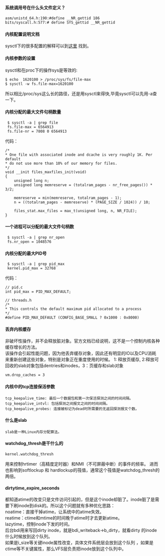 #### 系统调用号在什么头文件定义？
    
    asm/unistd_64.h:190:#define __NR_gettid 186
    bits/syscall.h:577:# define SYS_gettid __NR_gettid  

#### 内核配置说明文档

sysctl下的很多配置的解释可以到[这里](https://www.kernel.org/doc/Documentation/sysctl) 找到。  

#### 内核参数的设置

sysctl和在proc下的操作sys是等效的:

    $ echo  1620100 > /proc/sys/fs/file-max
    $ sysctl -w fs.file-max=1620100

所以相比/proc/sys这么长的路径，还是用sysctl来得快,毕竟sysctl可以先用-a查一下。　

#### 内核分配的最大文件句柄数量
    
     $ sysctl -a | grep file
     fs.file-max = 6564913
     fs.file-nr = 7808 0 6564913
     
代码：

    /*
    * One file with associated inode and dcache is very roughly 1K. Per default
    * do not use more than 10% of our memory for files.
    */
    void __init files_maxfiles_init(void)
    {
	    unsigned long n;
	    unsigned long memreserve = (totalram_pages - nr_free_pages()) * 3/2;

	    memreserve = min(memreserve, totalram_pages - 1);
	    n = ((totalram_pages - memreserve) * (PAGE_SIZE / 1024)) / 10;

	    files_stat.max_files = max_t(unsigned long, n, NR_FILE);
    }       

#### 一个进程可以分配的最大文件句柄数
    
     $ sysctl -a | grep nr_open
     fs.nr_open = 1048576

#### 内核分配的最大PID号

     $ sysctl -a | grep pid_max
     kernel.pid_max = 32768
     
 代码：
 
    // pid.c
    int pid_max = PID_MAX_DEFAULT;
    
    // threads.h
    /*
    * This controls the default maximum pid allocated to a process
    */
    #define PID_MAX_DEFAULT (CONFIG_BASE_SMALL ? 0x1000 : 0x8000)

#### 丢弃内核缓存 

非破坏性操作，并不会释放脏对象。官方文档已经说明，这不是一个控制内核各种缓存增长的方法。  
该操作会引起性能问题，因为他丢弃缓存对象，因此还有明显的IO以及CPU消耗来重新创建这些对象，特别是对象正在重度使用的时候。
1: 释放页缓存, 2:释放可回收的slab对象包括dentries和inodes，3：页缓存和slab对象

    vm.drop_caches = 3
    
#### 内核中的tcp连接保活参数

    tcp_keepalive_time: 最后一个数据包和第一次保活探测之间的时间间隔。
    tcp_keepalive_intvl: 包括探测之间报文之间的时间间隔。
    tcp_keepalive_probes: 连接被标记为dead时所需要的无返回探测报文个数。

#### 什么是slab

    slab是一种Linux内存分配算法。

#### watchdog_thresh是干什么的

    kernel.watchdog_thresh

用来控制hrtimer（高精度定时器）和NMI（不可屏蔽中断）的事件的频率。
进而也影响到softlockup 和 hardlockup的筏值，通常这个筏值是watchdog_thresh的两倍。

#### dirtytime_expire_seconds

都知道atime的改变只是文件访问引起的，但是这个inode却脏了。inode脏了是需要下刷inode到disk的。所以这个问题就有多种优化思路：  
noatime：直接干掉atime，让系统中的atime失效。  
reatime：ctime和mtime的时间晚于atime时才去更新atime。  
lazytime，控制inode下发的时间。  
后台bdi用来写回dirty inode，就是bdi_writeback->b_dirty，就看dirty 的inode什么时候放到这个队列。  
如果是i_size等关键inode属性改变，具体文件系统层会放到这个队列 ，如果是ctime等不关键属性，那么VFS层负责把inode放到这个队列中。  
